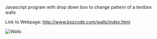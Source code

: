 Javascript program with drop down box to change pattern of a textbox walls </br>

Link to Webpage:
http://www.bozcode.com/walls/index.html

![Walls](https://user-images.githubusercontent.com/47922128/69000617-04fd9400-0898-11ea-8fa7-1d529728625f.PNG)
